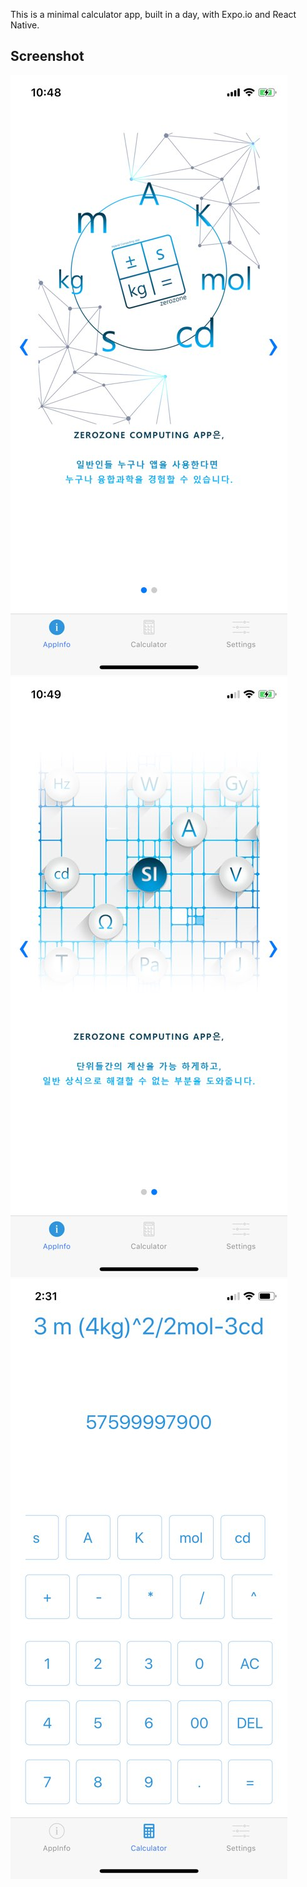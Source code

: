 This is a minimal calculator app, built in a day, with Expo.io and React Native. 

## Screenshot
![ios Screenshot](./intro1.jpg)
![ios Screenshot](./intro2.jpg)
![ios Screenshot](./cal.jpg)
